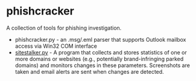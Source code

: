 # phishcracker
A collection of tools for phishing investigation.
* phishcracker.py - an .msg/.eml parser that supports Outlook mailbox access via Win32 COM interface
* [sitestalker.py](https://github.com/gitb0y/phishcracker/blob/master/sitestalker_README.md) - A program that collects and stores statistics of one or more domains or websites (e.g., potentially brand-infringing parked domains) and monitors
changes in these parameters. Screenshots are taken and email alerts are sent when changes are detected.


